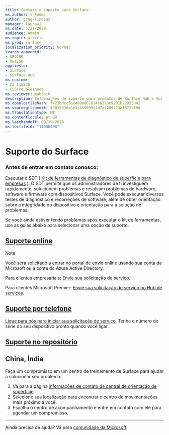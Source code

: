 ```yaml
---
title: Contate o suporte para Surface
ms.author: v-todmc
author: greg-lindsay
manager: laurawi
ms.date: 5/27/2020
audience: Admin
ms.topic: article
ms.prod: surface
localization_priority: Normal
search.appverid:
- SPO160
- MET150
appliesto:
- Surface
- Surface Hub
ms.custom:
- CI 118876
- CSSTroubleshoot
ms.reviewer: mablaik
description: Informações de suporte para produtos de Surface Hub e Surface Hub da Microsoft.
ms.openlocfilehash: f423bdcc5bc4890861614e6213e9281b22925b42
ms.sourcegitcommit: 13015036a3e5cb5909924d7e4289473a1572cf9d
ms.translationtype: MT
ms.contentlocale: pt-BR
ms.lasthandoff: 09/19/2020
ms.locfileid: "11030408"
---
```

# Suporte do Surface

### Antes de entrar em contato conosco:  

Executar o SDT ( [Kit de ferramentas de diagnóstico de superfície para empresas](https://docs.microsoft.com/surface/surface-diagnostic-toolkit-business) ). O SDT permite que os administradores de ti investiguem rapidamente, solucionem problemas e resolvam problemas de hardware, software e firmware com dispositivos Surface. Você pode executar diversos testes de diagnóstico e recorreções de software, além de obter orientação sobre a integridade do dispositivo e orientação para a solução de problemas. 

Se você ainda estiver tendo problemas após executar o kit de ferramentas, use as guias abaixo para selecionar uma opção de suporte.

## [Suporte online](#tab/online)

> [!NOTE]
> Você será solicitado a entrar no portal de envio online usando sua conta da Microsoft ou a conta do Azure Active Directory.  

Para clientes empresariais: [Envie sua solicitação de serviço](https://support.microsoft.com/supportforbusiness/productselection). 

Para clientes Microsoft Premier: [Envie sua solicitação de serviço no Hub de serviços](https://serviceshub.microsoft.com/support/contactsupport). 

 
## [Suporte por telefone](#tab/phone)

[Ligue para nós para iniciar sua solicitação de serviço](https://support.microsoft.com/help/4051701/global-customer-service-phone-numbers). Tenha o número de série do seu dispositivo pronto quando você ligar. 

## [Suporte no repositório](#tab/instore)

## China, Índia

Faça um compromisso em um centro de treinamento de Surface para ajudar a solucionar seu problema:

1. Vá para a página [informações de contato da central de orientação de superfície](https://support.microsoft.com/help/4498593/find-surface-walk-in-center-contact-information) . 
2. Selecione sua localização para encontrar o centro de movimentações mais próximo a você.  
3. Escolha o centro de acompanhamento e entre em contato com ele para agendar um compromisso.


---

Ainda precisa de ajuda? Vá para [comunidade da Microsoft](https://answers.microsoft.com/).
